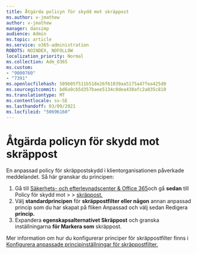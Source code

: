 ```yaml
---
title: Åtgärda policyn för skydd mot skräppost
ms.author: v-jmathew
author: v-jmathew
manager: dansimp
audience: Admin
ms.topic: article
ms.service: o365-administration
ROBOTS: NOINDEX, NOFOLLOW
localization_priority: Normal
ms.collection: Adm_O365
ms.custom:
- "9000760"
- "7391"
ms.openlocfilehash: 509b05f511b518e26f61039aa5175a47fea425d0
ms.sourcegitcommit: bd6a9cb5d357baee5134c0dea430afc2a035c810
ms.translationtype: MT
ms.contentlocale: sv-SE
ms.lasthandoff: 03/09/2021
ms.locfileid: "50696160"
---
```

# <a name="fix-anti-spam-policy"></a>Åtgärda policyn för skydd mot skräppost

En anpassad policy för skräppostskydd i klientorganisationen påverkade meddelandet. Så här granskar du principen:

1. Gå till [Säkerhets- och efterlevnadscenter & Office 365](https://go.microsoft.com/fwlink/p/?linkid=2077143)och gå **sedan** till Policy för skydd mot  >    >  [skräppost.](https://go.microsoft.com/fwlink/?linkid=2101518)
2. Välj **standardprincipen** för **skräppostfilter eller någon** annan anpassad princip som du har skapat på fliken Anpassad och välj sedan Redigera **princip.**
3. Expandera **egenskapsalternativet Skräppost** och granska inställningarna **för Markera som** skräppost.

Mer information om hur du konfigurerar principer för skräppostfilter finns i [Konfigurera anpassade principinställningar för skräppostfilter.](https://go.microsoft.com/fwlink/?linkid=2101054)
